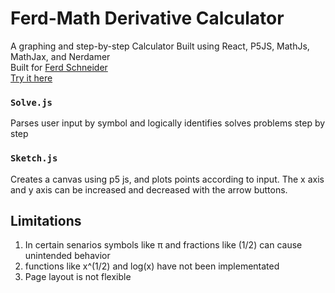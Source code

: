 # Ferd-Math Derivative Calculator 
A graphing and step-by-step Calculator Built using React, P5JS, MathJs, MathJax, and Nerdamer <br>
Built for [Ferd Schneider](https://www.linkedin.com/in/ferd-schneider-b1406019/) <br>
[Try it here](https://ferd-math.vercel.app/)

### `Solve.js` 
Parses user input by symbol and logically identifies solves problems step by step 

### `Sketch.js` 
Creates a canvas using p5 js, and plots points according to input. The x axis and y axis can be increased and decreased with the arrow buttons. 

## Limitations 

1. In certain senarios symbols like π and fractions like (1/2) can cause unintended behavior
2. functions like x^(1/2) and log(x) have not been implementated
3. Page layout is not flexible
